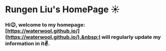 # Rungen Liu's HomePage ☀️
### Hi😉, welcome to my homepage:&nbsp; [https://waterwool.github.io/](https://waterwool.github.io/),&nbsp;I will regularly update my information in it✌️.
